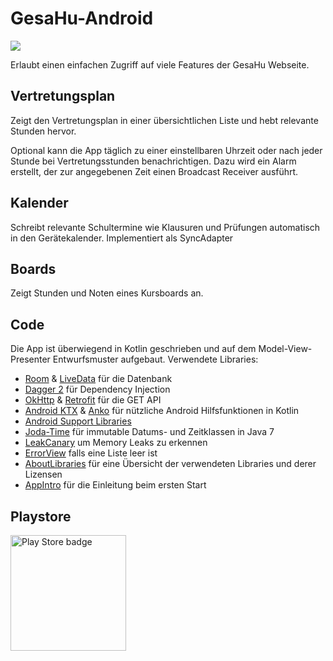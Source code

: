 # GesaHu-Android
[![](https://tokei.rs/b1/github/K0bin/GesaHu-Android)](https://github.com/K0bin/GesaHu-Android)

Erlaubt einen einfachen Zugriff auf viele Features der GesaHu Webseite.

## Vertretungsplan
Zeigt den Vertretungsplan in einer übersichtlichen Liste und hebt relevante Stunden hervor.

Optional kann die App täglich zu einer einstellbaren Uhrzeit oder nach jeder Stunde bei Vertretungsstunden benachrichtigen. Dazu wird ein Alarm erstellt, der zur angegebenen Zeit einen Broadcast Receiver ausführt.

## Kalender
Schreibt relevante Schultermine wie Klausuren und Prüfungen automatisch in den Gerätekalender.
Implementiert als SyncAdapter

## Boards
Zeigt Stunden und Noten eines Kursboards an.

## Code
Die App ist überwiegend in Kotlin geschrieben und auf dem Model-View-Presenter Entwurfsmuster aufgebaut.
Verwendete Libraries:
* [Room](https://developer.android.com/topic/libraries/architecture/room.html) & [LiveData](https://developer.android.com/topic/libraries/architecture/livedata.html) für die Datenbank
* [Dagger 2](https://google.github.io/dagger/) für Dependency Injection
* [OkHttp](http://square.github.io/okhttp/) & [Retrofit](http://square.github.io/retrofit/) für die GET API
* [Android KTX](https://github.com/android/android-ktx) & [Anko](https://github.com/Kotlin/anko) für nützliche Android Hilfsfunktionen in Kotlin
* [Android Support Libraries](http://developer.android.com/tools/support-library/index.html)
* [Joda-Time](http://www.joda.org/joda-time/) für immutable Datums- und Zeitklassen in Java 7
* [LeakCanary](https://github.com/square/leakcanary) um Memory Leaks zu erkennen
* [ErrorView](https://github.com/xiprox/ErrorView) falls eine Liste leer ist
* [AboutLibraries](https://github.com/mikepenz/AboutLibraries) für eine Übersicht der verwendeten Libraries und derer Lizensen
* [AppIntro](https://github.com/apl-devs/AppIntro) für die Einleitung beim ersten Start

## Playstore
<a href="https://play.google.com/store/apps/details?id=rhedox.gesahuvertretungsplan"><img alt="Play Store badge" src="https://play.google.com/intl/en_us/badges/images/generic/de-play-badge.png" width="185"></img></a>
